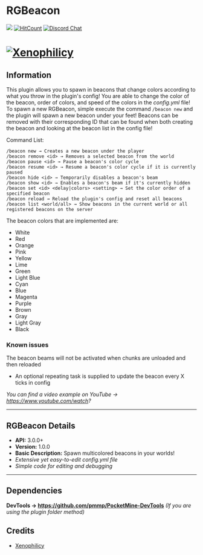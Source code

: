 # RGBeacon
[![](https://poggit.pmmp.io/shield.state/RGBeacon)](https://poggit.pmmp.io/p/RGBeacon)
[![HitCount](http://hits.dwyl.io/Xenophilicy/RGBeacon.svg)](http://hits.dwyl.io/Xenophilicy/RGBeacon)
[![Discord Chat](https://img.shields.io/discord/490677165289897995.svg)](https://discord.gg/hNVehXe)

# [![Xenophilicy](https://file.xenoservers.net/Resources/GitHub-Resources/rgbeacon/screenshot.png)]()

## Information
This plugin allows you to spawn in beacons that change colors according to what you throw in the plugin's config! You are able to change the color of the beacon, order of colors, and speed of the colors in the *config.yml* file! To spawn a new RGBeacon, simple execute the command `/beacon new` and the plugin will spawn a new beacon under your feet! Beacons can be removed with their corresponding ID that can be found when both creating the beacon and looking at the beacon list in the config file!

Command List:
```
/beacon new → Creates a new beacon under the player
/beacon remove <id> → Removes a selected beacon from the world
/beacon pause <id> → Pause a beacon's color cycle
/beacon resume <id> → Resume a beacon's color cycle if it is currently paused
/beacon hide <id> → Temporarily disables a beacon's beam
/beacon show <id> → Enables a beacon's beam if it's currently hidden
/beacon set <id> <delay|colors> <setting> → Set the color order of a specified beacon
/beacon reload → Reload the plugin's config and reset all beacons
/beacon list <world/all> → Show beacons in the current world or all registered beacons on the server
```

The beacon colors that are implemented are:
- White
- Red
- Orange
- Pink
- Yellow
- Lime
- Green
- Light Blue
- Cyan
- Blue
- Magenta
- Purple
- Brown
- Gray
- Light Gray
- Black

### Known issues
The beacon beams will not be activated when chunks are unloaded and then reloaded
* An optional repeating task is supplied to update the beacon every X ticks in config

*You can find a video example on YouTube → https://www.youtube.com/watch?*
***

## RGBeacon Details
* **API:** 3.0.0+
* **Version:** 1.0.0
* **Basic Description:** Spawn multicolored beacons in your worlds!
* *Extensive yet easy-to-edit config.yml file*
* *Simple code for editing and debugging*
***

## Dependencies
**DevTools → https://github.com/pmmp/PocketMine-DevTools** *(If you are using the plugin folder method)*

## Credits
* [Xenophilicy](https://github.com/Xenophilicy/)